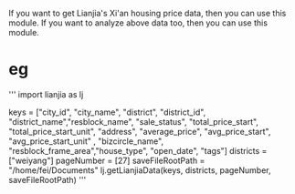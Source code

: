 If you want to get Lianjia's Xi'an housing price data, then you can use this module.
If you want to analyze above data too, then you can use this module.
# eg
'''
import lianjia as lj

keys = ["city_id", "city_name", "district", "district_id", 
        "district_name","resblock_name", "sale_status", 
        "total_price_start", "total_price_start_unit", "address",
        "average_price", "avg_price_start", "avg_price_start_unit" ,
        "bizcircle_name", "resblock_frame_area","house_type", "open_date", "tags"]
districts = ["weiyang"]
pageNumber = [27]
saveFileRootPath = "/home/fei/Documents"
lj.getLianjiaData(keys, districts, pageNumber, saveFileRootPath)
'''
